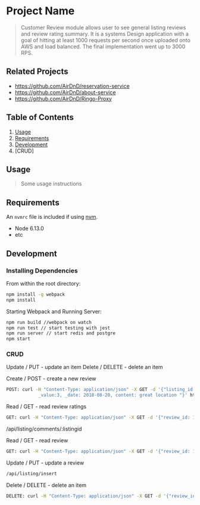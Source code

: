 # Project Name

> Customer Review module allows user to see general listing reviews and review rating summary. 
> It is a systems Design application with a goal of hitting at least 1000 requests per second once uploaded onto AWS and load balanced. The final implementation went up to 3000 RPS.



## Related Projects

  - https://github.com/AirDnD/reservation-service
  - https://github.com/AirDnD/about-service
  - https://github.com/AirDnD/Ringo-Proxy

## Table of Contents

1. [Usage](#Usage)
2. [Requirements](#requirements)
3. [Development](#development)
4.	[CRUD]

## Usage

> Some usage instructions

## Requirements

An `nvmrc` file is included if using [nvm](https://github.com/creationix/nvm).

- Node 6.13.0
- etc

## Development

### Installing Dependencies

From within the root directory:

```sh
npm install -g webpack
npm install

```

Starting Webpack and Running Server:

```sh
npm run build //webpack on watch
npm run test // start testing with jest
npm run server // start redis and postgre
npm start

```

###	CRUD




Update / PUT - update an item
Delete / DELETE - delete an item



Create / POST - create a new review
```sh
POST: curl -H "Content-Type: application/json" -X GET -d '{"listing_id:12, user_id:100, accuracy:3, communication:3, cleanliness:3, location:4, check_in:3.5, 
            _value:3, _date: 2018-08-20, content: great location "}' http://localhost:3002/api/reviews/user/:user_id/accuracy/:accuracy/communication/:communication/cleanliness/:cleanliness/location/:location/checkin/:check_in/value/:_value/date/:_date, content)
```

Read / GET - read review ratings  
```sh
GET: curl -H "Content-Type: application/json" -X GET -d '{"review_id: 100"}' http:/localhost:3002/api/listing/comments/:listingid
```

/api/listing/comments/:listingid

Read / GET - read review
```sh
GET: curl -H "Content-Type: application/json" -X GET -d '{"review_id: 100"}' http://localhost:3002/api/listing/ratings/:listingid
```
Update / PUT - update a review
```sh
/api/listing/insert
```

Delete / DELETE - delete an item
```sh
DELETE: curl -H "Content-Type: application/json" -X GET -d '{"review_id: 100"}' http:/localhost:3002/api/listing/comments/:listingid
```
